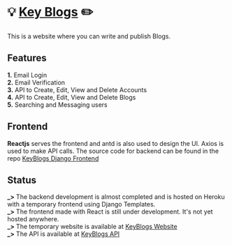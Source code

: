 # 💡 [Key Blogs](https://keyblogs.herokuapp.com) ✏️

This is a website where you can write and publish Blogs. <br />

## Features

**1.** Email Login <br />
**2.** Email Verification <br />
**3.** API to Create, Edit, View and Delete Accounts <br />
**4.** API to Create, Edit, View and Delete Blogs <br />
**5.** Searching and Messaging users <br />

## Frontend

**Reactjs** serves the frontend and antd is also used to design the UI. Axios is used to make API calls. The source code for backend can be found in the repo [KeyBlogs Django Frontend](https://github.com/nandan-unni/KeyBlogs-React-Frontend) <br />

## Status

**_>** The backend development is almost completed and is hosted on Heroku with a temporary frontend using Django Templates.<br />
**_>** The frontend made with React is still under development. It's not yet hosted anywhere.<br />
**_>** The temporary website is available at [KeyBlogs Website](https://keyblogs.herokuapp.com) <br />
**_>** The API is available at [KeyBlogs API](https://keyblogs.herokuapp.com/api/) <br />
